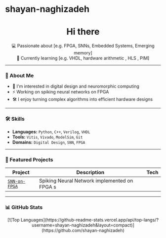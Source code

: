 # shayan-naghizadeh
<h1 align="center">Hi there </h1>

<p align="center">
💻 Passionate about [e.g. FPGA, SNNs, Embedded Systems, Emerging memory] <br>
🌱 Currently learning [e.g. VHDL, hardware arithmetic , HLS , PIM] <br>
</p>

---

### 🧠 About Me

- 🔬 I'm interested in digital design and neuromorphic computing
- ⚡ Working on spiking neural networks on FPGA 
- 🛠 I enjoy turning complex algorithms into efficient hardware designs

---

### 🛠️ Skills

- **Languages:** `Python`, `C++`, `Verilog`, `VHDL`
- **Tools:** `Vitis`, `Vivado`, `ModelSim`, `Git`
- **Domains:** `Digital Design`, `SNN`, `FPGA`

---

### 📁 Featured Projects

| Project | Description | Tech |
|--------|-------------|------|
| [`SNN-on-FPGA`](#) | Spiking Neural Network implemented on FPGA s 

---

### 📊 GitHub Stats

<p align="center">
 [![Top Languages](https://github-readme-stats.vercel.app/api/top-langs/?username=shayan-naghizadeh&layout=compact)](https://github.com/shayan-naghizadeh)
</p>

